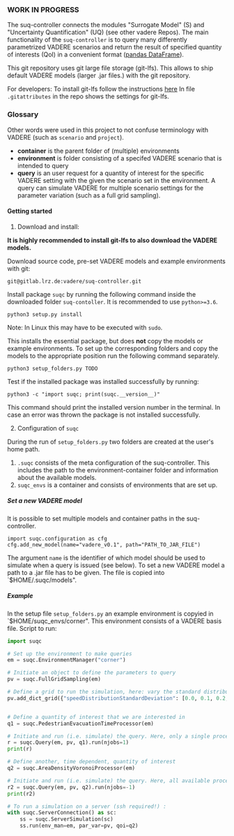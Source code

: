 ### WORK IN PROGRESS

The suq-controller connects the modules "Surrogate Model" (S) and "Uncertainty Quantification" (UQ) (see other vadere Repos). 
The main functionality of the `suq-controller` is to query many differently parametrized VADERE scenarios and 
return the result of specified quantity of interests (QoI) in a convenient format ([pandas DataFrame](https://pandas.pydata.org/pandas-docs/stable/generated/pandas.DataFrame.html)). 


This git repository uses git large file storage (git-lfs). This allows to ship default VADERE models (larger .jar files.)
with the git repository. 

For developers: To install git-lfs follow the instructions [here](https://github.com/git-lfs/git-lfs/wiki/Installation)
In file `.gitattributes` in the repo shows the settings for git-lfs. 


### Glossary

Other words were used in this project to not confuse terminology with VADERE (such as `scenario` and `project`). 

* **container** is the parent folder of (multiple) environments
* **environment** is folder consisting of a specifed VADERE scenario that is intended to query
* **query** is an user request for a quantity of interest for the specific VADERE setting with the given the scenario 
set in the environment. A query can simulate VADERE for multiple scenario settings for the parameter variation 
(such as a full grid sampling).

#### Getting started

1. Download and install:

**It is highly recommended to install git-lfs to also download the VADERE models.** 

Download source code, pre-set VADERE models and example environments with git:
```
git@gitlab.lrz.de:vadere/suq-controller.git
```

Install package `suqc` by running the following command inside the downloaded folder `suq-contoller`. It is recommended 
to use `python>=3.6`.

```
python3 setup.py install
``` 

Note: In Linux this may have to be executed with `sudo`.

This installs the essential package, but does **not** copy the models or example environments. To set up the 
corresponding folders and copy the models to the appropriate position run the following command separately.

```
python3 setup_folders.py TODO
```

Test if the installed package was installed successfully by running:

```
python3 -c "import suqc; print(suqc.__version__)"
```

This command should print the installed version number in the terminal. In case an error was thrown the package is 
not installed successfully. 


2. Configuration of `suqc`

During the run of `setup_folders.py` two folders are created at the user's home path. 

   1. `.suqc` consists of the meta configuration of the suq-controller. This includes the path to the 
   environment-container folder and information about the available models. 
   2. `suqc_envs` is a container and consists of environments that are set up. 


##### Set a new VADERE model

It is possible to set multiple models and container paths in the suq-controller. 

```
import suqc.configuration as cfg
cfg.add_new_model(name="vadere_v0.1", path="PATH_TO_JAR_FILE")
```
The argument `name` is the identifier of which model should be used to simulate when a query is issued (see below). 
To set a new VADERE model a path to a .jar file has to be given. The file is copied into `$HOME/.suqc/models". 

##### Example

In the setup file `setup_folders.py` an example environment is copyied in `$HOME/suqc_envs/corner". This environment
consists of a VADERE basis file. Script to run:

```python
import suqc

# Set up the environment to make queries
em = suqc.EnvironmentManager("corner")

# Initiate an object to define the parameters to query
pv = suqc.FullGridSampling(em)

# Define a grid to run the simulation, here: vary the standard distribution from 0 to 0.3 in 0.1 intervals
pv.add_dict_grid({"speedDistributionStandardDeviation": [0.0, 0.1, 0.2, 0.3]})


# Define a quantity of interest that we are interested in
q1 = suqc.PedestrianEvacuationTimeProcessor(em)

# Initiate and run (i.e. simulate) the query. Here, only a single processor is used
r = suqc.Query(em, pv, q1).run(njobs=1)
print(r)

# Define another, time dependent, quantity of interest 
q2 = suqc.AreaDensityVoronoiProcessor(em)

# Initiate and run (i.e. simulate) the query. Here, all available processors are used to run the simulations in parallel
r2 = suqc.Query(em, pv, q2).run(njobs=-1)
print(r2)

# To run a simulation on a server (ssh required!) :
with suqc.ServerConnection() as sc:
    ss = suqc.ServerSimulation(sc)
    ss.run(env_man=em, par_var=pv, qoi=q2)
```
